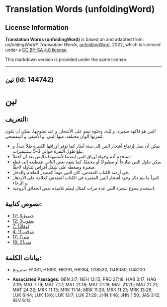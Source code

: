 # Translation Words (unfoldingWord)

## License Information

**Translation Words (unfoldingWord)** is based on and adapted from: _unfoldingWord® Translation Words_, [unfoldingWord](https://unfoldingword.org/utw), 2022, which is licensed under a [CC BY-SA 4.0 license](https://creativecommons.org/licenses/by-sa/4.0/legalcode.en).

This markdown version is provided under the same license.



--------------------------------

## تين (id: 144742)

تين
===

التعريف:
--------

التين هو فاكهة صغيرة، و ليّنة، وحلوة تنمو على الأشجار. و عند نضوجها، يمكن أن يكون لثمرتها ألوان مختلفة، منها البني، و الأصفر، و البنفسجي.

* يمكن أن يصل إرتفاع أشجار التين إلى ستة أمتار كما توفر أوراقها الكبيرة ظلاً جيداً. و يبلغ طول الثمرة حوالي 3–5 سنتيمترات.
* استخدم آدم وحواء أوراق التين ليصنعا لأنفسهما ملابس بعد أن أخطآ.
* يمكن تناول التين طازجاً أو مطبوخًا أو مجففًا. كما يقوم بعض الناس بتقطيعه إلى قطع صغيرة وضغطه على شكل أقراص لتناوله لاحقًا.
* في أزمنة الكتاب المقدس، كان التين مهماً كمصدر للطعام والدخل.
* كثيراً ما يتم ذكر وجود أشجار التين المثمرة في الكتاب المقدس كعلامة على الازدهار و الرخاء.
* استخدم يسوع شجرة التين عدة مرات كمثال ليعلم تلاميذه بعض الحقائق الروحية.

نصوص كتابية:
------------

* [حبقوق3 :17](https://ref.ly/Hab3:17)
* [يعقوب3 :12](https://ref.ly/Jas3:12)
* [لوقا13 :7](https://ref.ly/Luke13:7)
* [مرقس11 :4](https://ref.ly/Mark11:14)
* [متى7 :17](https://ref.ly/Matt7:17)
* [متى21 :18](https://ref.ly/Matt21:18)

بيانات الكلمة:
--------------

* سترونج: H1061, H1690, H6291, H8384, G36530, G48080, G48100

* **Associated Passages:** GEN 3:7; NEH 13:15; PRO 27:18; HAB 3:17; HAG 2:19; MAT 7:16; MAT 7:17; MAT 21:18; MAT 21:19; MAT 21:20; MAT 21:21; MAT 24:32; MRK 11:13; MRK 11:14; MRK 11:20; MRK 11:21; MRK 13:28; LUK 6:44; LUK 13:6; LUK 13:7; LUK 21:29; JHN 1:48; JHN 1:50; JAS 3:12; REV 6:13

